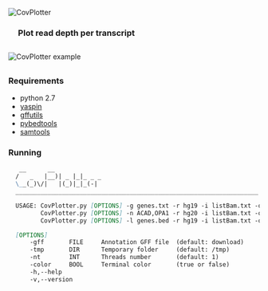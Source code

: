 ![CovPlotter](http://163.172.45.124/uploads/logo.png?)


### &nbsp;&nbsp;&nbsp;&nbsp;&nbsp;Plot read depth per transcript


##

![CovPlotter example](http://163.172.45.124/uploads/CovPlotter_example.png)

##

### Requirements
- python 2.7<br/>
- [yaspin](https://github.com/pavdmyt/yaspin)<br/>
- [gffutils](https://github.com/daler/gffutils)<br/>
- [pybedtools](https://github.com/daler/pybedtools)<br/>
- [samtools](https://github.com/samtools/samtools)<br/>

### Running
```markdown
   __      __              
  /   _   |__)| _ |_|_ _ _ 
  \__(_)\/|   |(_)|_|_(-|  
  ____________________________________________________________________

  USAGE: CovPlotter.py [OPTIONS] -g genes.txt -r hg19 -i listBam.txt -o output
         CovPlotter.py [OPTIONS] -n ACAD,OPA1 -r hg20 -i listBam.txt -o output
         CovPlotter.py [OPTIONS] -l genes.bed -r hg19 -i listBam.txt -o output

  [OPTIONS]
      -gff       FILE     Annotation GFF file  (default: download)
      -tmp       DIR      Temporary folder     (default: /tmp)
      -nt        INT      Threads number       (default: 1)
      -color     BOOL     Terminal color       (true or false)
      -h,--help
      -v,--version
```